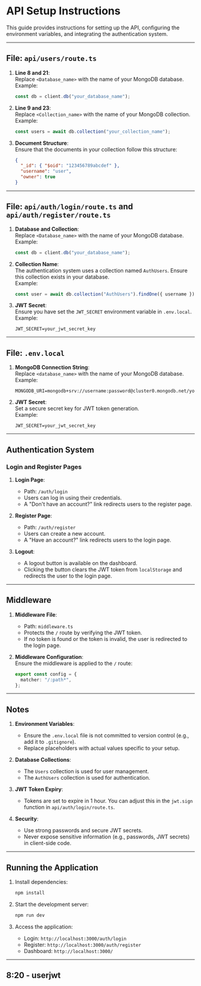 # API Setup Instructions

This guide provides instructions for setting up the API, configuring the environment variables, and integrating the authentication system.

---

## File: `api/users/route.ts`

1. **Line 8 and 21**:  
   Replace `<Database_name>` with the name of your MongoDB database.  
   Example:

   ```typescript
   const db = client.db("your_database_name");
   ```

2. **Line 9 and 23**:  
   Replace `<Collection_name>` with the name of your MongoDB collection.  
   Example:

   ```typescript
   const users = await db.collection("your_collection_name");
   ```

3. **Document Structure**:  
   Ensure that the documents in your collection follow this structure:
   ```json
   {
     "_id": { "$oid": "123456789abcdef" },
     "username": "user",
     "owner": true
   }
   ```

---

## File: `api/auth/login/route.ts` and `api/auth/register/route.ts`

1. **Database and Collection**:  
   Replace `<Database_name>` with the name of your MongoDB database.  
   Example:

   ```typescript
   const db = client.db("your_database_name");
   ```

2. **Collection Name**:  
   The authentication system uses a collection named `AuthUsers`. Ensure this collection exists in your database.  
   Example:

   ```typescript
   const user = await db.collection("AuthUsers").findOne({ username });
   ```

3. **JWT Secret**:  
   Ensure you have set the `JWT_SECRET` environment variable in `.env.local`.  
   Example:
   ```
   JWT_SECRET=your_jwt_secret_key
   ```

---

## File: `.env.local`

1. **MongoDB Connection String**:  
   Replace `<database_name>` with the name of your MongoDB database.  
   Example:

   ```
   MONGODB_URI=mongodb+srv://username:password@cluster0.mongodb.net/your_database_name
   ```

2. **JWT Secret**:  
   Set a secure secret key for JWT token generation.  
   Example:
   ```
   JWT_SECRET=your_jwt_secret_key
   ```

---

## Authentication System

### Login and Register Pages

1. **Login Page**:

   - Path: `/auth/login`
   - Users can log in using their credentials.
   - A "Don't have an account?" link redirects users to the register page.

2. **Register Page**:

   - Path: `/auth/register`
   - Users can create a new account.
   - A "Have an account?" link redirects users to the login page.

3. **Logout**:
   - A logout button is available on the dashboard.
   - Clicking the button clears the JWT token from `localStorage` and redirects the user to the login page.

---

## Middleware

1. **Middleware File**:

   - Path: `middleware.ts`
   - Protects the `/` route by verifying the JWT token.
   - If no token is found or the token is invalid, the user is redirected to the login page.

2. **Middleware Configuration**:  
   Ensure the middleware is applied to the `/` route:
   ```typescript
   export const config = {
     matcher: "/:path*",
   };
   ```

---

## Notes

1. **Environment Variables**:

   - Ensure the `.env.local` file is not committed to version control (e.g., add it to `.gitignore`).
   - Replace placeholders with actual values specific to your setup.

2. **Database Collections**:

   - The `Users` collection is used for user management.
   - The `AuthUsers` collection is used for authentication.

3. **JWT Token Expiry**:

   - Tokens are set to expire in 1 hour. You can adjust this in the `jwt.sign` function in `api/auth/login/route.ts`.

4. **Security**:
   - Use strong passwords and secure JWT secrets.
   - Never expose sensitive information (e.g., passwords, JWT secrets) in client-side code.

---

## Running the Application

1. Install dependencies:

   ```bash
   npm install
   ```

2. Start the development server:

   ```bash
   npm run dev
   ```

3. Access the application:
   - Login: `http://localhost:3000/auth/login`
   - Register: `http://localhost:3000/auth/register`
   - Dashboard: `http://localhost:3000/`

---

## 8:20 - userjwt
